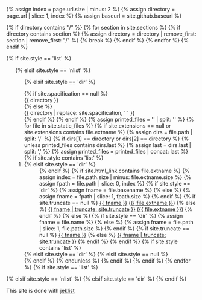 ---
---

{% assign index = page.url.size | minus: 2 %}
{% assign directory = page.url | slice: 1, index %}
{% assign baseurl = site.github.baseurl %}

{% if directory contains "/" %}
    {% for section in site.sections %}
        {% if directory contains section %}
            {% assign directory = directory | remove_first: section | remove_first: "/" %}
            {% break %}
        {% endif %}
    {% endfor %}
{% endif %}

<div>
{% if site.style == 'list' %}
    <ul>
{% elsif site.style == 'nlist' %}
    <ol>
{% elsif site.style == 'dir' %}
    <dl>
    {% if site.spacification == null %}
        <dt>{{ directory }}</dt>
    {% else %}
        <dt>{{ directory | replace: site.spacification, ' ' }}</dt>
    {% endif %}
{% endif %}
{% assign printed_files = '' | split: '' %}
{% for file in site.static_files %}
    {% if site.extensions == null or site.extensions contains file.extname %}
        {% assign dirs = file.path | split: '/' %}
        {% if dirs[1] == directory or dirs[2] == directory %}
        {% unless printed_files contains dirs.last %}
            {% assign last = dirs.last | split: ',' %}
            {% assign printed_files = printed_files | concat: last %}
            {% if site.style contains 'list' %}
                <li>
            {% elsif site.style == 'dir' %}
                <dd>
            {% endif %}
            {% if site.html_link contains file.extname %}
                {% assign index = file.path.size | minus: file.extname.size %}
                {% assign fpath = file.path | slice: 0, index %}
                {% if site.style == 'dir' %}
                    {% assign fname = file.basename %}
                {% else %}
                    {% assign fname = fpath | slice: 1, fpath.size %}
                {% endif %}
                {% if site.truncate == null %}
                    <a href="{{ baseurl }}{{ fpath }}">{{ fname }}</a> (<a href="{{ baseurl }}{{ file.path }}">{{ file.extname }}</a>)
                {% else %}
                    <a href="{{ baseurl }}{{ fpath }}">{{ fname | truncate: site.truncate }}</a> (<a href="{{ baseurl }}{{ file.path }}">{{ file.extname }}</a>)
                {% endif %}
            {% else %}
                {% if site.style == 'dir' %}
                    {% assign fname = file.name %}
                {% else %}
                    {% assign fname = file.path | slice: 1, file.path.size %}
                {% endif %}
                {% if site.truncate == null %}
                    <a href="{{ baseurl }}{{ file.path }}">{{ fname }}</a>
                {% else %}
                    <a href="{{ baseurl }}{{ file.path }}">{{ fname | truncate: site.truncate }}</a>
                {% endif %}
            {% endif %}
            {% if site.style contains 'list' %}
                </li>
            {% elsif site.style == 'dir' %}
                </dd>
            {% elsif site.style == null %}
                <br>
            {% endif %}
        {% endunless %}
        {% endif %}
    {% endif %}
{% endfor %}
{% if site.style == 'list' %}
    </ul>
{% elsif site.style == 'nlist' %}
    </ol>
{% elsif site.style == 'dir' %}
    </dl>
{% endif %}
</div>

This site is done with [jeklist](https://github.com/Cryptorating/jeklist)
